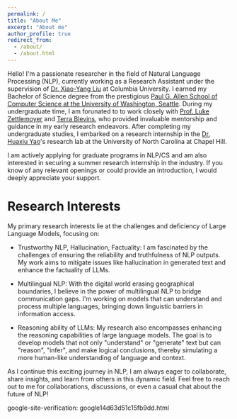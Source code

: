 ```yaml
---
permalink: /
title: "About Me"
excerpt: "About me"
author_profile: true
redirect_from: 
  - /about/
  - /about.html
---
```

Hello! I'm a passionate researcher in the field of Natural Language Processing (NLP), currently working as a Research Assistant under the supervision of [Dr. Xiao-Yang Liu](https://scholar.google.com/citations?user=C83b8ncAAAAJ&hl=en) at Columbia University. I earned my Bachelor of Science degree from the prestigious [Paul G. Allen School of Computer Science at the University of Washington, Seattle](https://www.cs.washington.edu/). During my undergraduate time, I am forunated to to work closely with [Prof. Luke Zettlemoyer](https://www.cs.washington.edu/people/faculty/lsz) and [Terra Blevins](https://blvns.github.io/), who provided invaluable mentorship and guidance in my early research endeavors. After completing my undergraduate studies, I embarked on a research internship in the [Dr. Huaxiu Yao](https://www.huaxiuyao.io/)'s research lab at the University of North Carolina at Chapel Hill.

I am actively applying for graduate programs in NLP/CS and am also interested in securing a summer research internship in the industry. If you know of any relevant openings or could provide an introduction, I would deeply appreciate your support.

Research Interests
======
My primary research interests lie at the challenges and deficiency of Large Language Models, focusing on:

- Trustworthy NLP, Hallucination, Factuality: I am fascinated by the challenges of ensuring the reliability and truthfulness of NLP outputs. My work aims to mitigate issues like hallucination in generated text and enhance the factuality of LLMs.

- Multilingual NLP: With the digital world erasing geographical boundaries, I believe in the power of multilingual NLP to bridge communication gaps. I'm working on models that can understand and process multiple languages, bringing down linguistic barriers in information access.

- Reasoning ability of LLMs: My research also encompasses enhancing the reasoning capabilities of large language models. The goal is to develop models that not only "understand" or "generate" text but can "reason", "infer", and make logical conclusions, thereby simulating a more human-like understanding of language and context.

As I continue this exciting journey in NLP, I am always eager to collaborate, share insights, and learn from others in this dynamic field. Feel free to reach out to me for collaborations, discussions, or even a casual chat about the future of NLP!

google-site-verification: google14d63d51c15fb9dd.html
